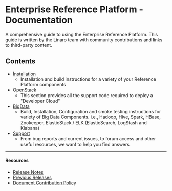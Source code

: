 # Enterprise Reference Platform - Documentation

A comprehensive guide to using the Enterprise Reference Platform. This guide is written by the Linaro team with community contributions and links to third-party content.

## Contents

- [Installation](Installation/README.md)
   - Installation and build instructions for a variety of your Reference Platform components
- [OpenStack](OpenStack/README.md)
   - This section provides all the support code required to deploy a "Developer Cloud"
- [BigData](BigData/README.md)
   - Build, Installation, Configuration and smoke testing instructions for variety of Big Data Components. i.e., Hadoop, Hive, Spark, HBase, Zookeeper, ElasticStack / ELK (ElasticSearch, LogStash and Kiabana)    
- [Support](Support/README.md)
   - From bug reports and current issues, to forum access and other useful resources, we want to help you find answers   

***

#### Resources

- [Release Notes](../ReleaseNotes.md)
- [Previous Releases](PreviousReleases/README.md)
- [Document Contribution Policy](../../../../ContributionPolicy.md)

